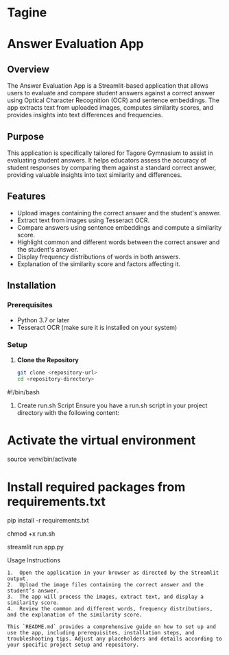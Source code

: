 # Tagine
# Answer Evaluation App

## Overview

The Answer Evaluation App is a Streamlit-based application that allows users to evaluate and compare student answers against a correct answer using Optical Character Recognition (OCR) and sentence embeddings. The app extracts text from uploaded images, computes similarity scores, and provides insights into text differences and frequencies.

## Purpose

This application is specifically tailored for Tagore Gymnasium to assist in evaluating student answers. It helps educators assess the accuracy of student responses by comparing them against a standard correct answer, providing valuable insights into text similarity and differences.

## Features

- Upload images containing the correct answer and the student's answer.
- Extract text from images using Tesseract OCR.
- Compare answers using sentence embeddings and compute a similarity score.
- Highlight common and different words between the correct answer and the student's answer.
- Display frequency distributions of words in both answers.
- Explanation of the similarity score and factors affecting it.

## Installation

### Prerequisites

- Python 3.7 or later
- Tesseract OCR (make sure it is installed on your system)

### Setup

1. **Clone the Repository**

   ```bash
   git clone <repository-url>
   cd <repository-directory>

#!/bin/bash

1.	Create run.sh Script
Ensure you have a run.sh script in your project directory with the following content:
# Activate the virtual environment
source venv/bin/activate

# Install required packages from requirements.txt
pip install -r requirements.txt

   chmod +x run.sh

streamlit run app.py


Usage Instructions

	1.	Open the application in your browser as directed by the Streamlit output.
	2.	Upload the image files containing the correct answer and the student’s answer.
	3.	The app will process the images, extract text, and display a similarity score.
	4.	Review the common and different words, frequency distributions, and the explanation of the similarity score.

    This `README.md` provides a comprehensive guide on how to set up and use the app, including prerequisites, installation steps, and troubleshooting tips. Adjust any placeholders and details according to your specific project setup and repository.